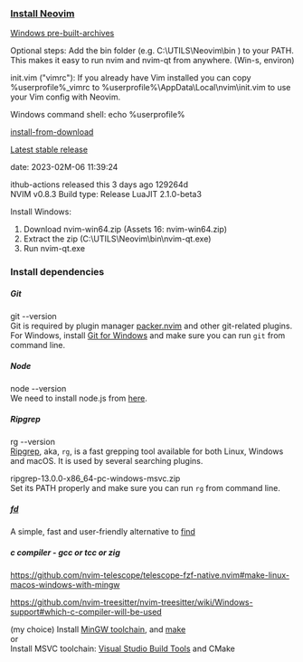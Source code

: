 ### [Install Neovim](https://github.com/neovim/neovim/wiki/Installing-Neovim)

[Windows pre-built-archives](https://github.com/neovim/neovim/wiki/Installing-Neovim#pre-built-archives)

Optional steps:
Add the bin folder (e.g. C:\UTILS\Neovim\bin ) to your PATH.
This makes it easy to run nvim and nvim-qt from anywhere.
(Win-s, environ)

init.vim ("vimrc"): If you already have Vim installed you can copy
%userprofile%\_vimrc
to
%userprofile%\AppData\Local\nvim\init.vim
to use your Vim config with Neovim.

Windows command shell:
echo %userprofile%


[install-from-download](https://github.com/neovim/neovim/wiki/Installing-Neovim#install-from-download)  

[Latest stable release](https://github.com/neovim/neovim/releases/tag/stable)  

date: 2023-02M-06 11:39:24

ithub-actions released this 3 days ago 129264d  
NVIM v0.8.3
Build type: Release
LuaJIT 2.1.0-beta3

Install Windows:  
1. Download nvim-win64.zip (Assets 16: nvim-win64.zip)  
2. Extract the zip (C:\UTILS\Neovim\bin\nvim-qt.exe)
3. Run nvim-qt.exe



### Install dependencies

##### Git

git --version  
Git is required by plugin manager [packer.nvim](https://github.com/wbthomason/packer.nvim) and other git-related plugins.  
For Windows, install [Git for Windows](https://git-scm.com/download/win) and make sure you can run `git` from command line.


##### Node

node --version  
We need to install node.js from [here](https://nodejs.org/en/download/).


##### Ripgrep

rg --version  
[Ripgrep](https://github.com/BurntSushi/ripgrep/releases), aka, `rg`, is a fast grepping tool available for both Linux, Windows and macOS.
It is used by several searching plugins.  

ripgrep-13.0.0-x86_64-pc-windows-msvc.zip  
Set its PATH properly and make sure you can run `rg` from command line.


##### [fd](https://github.com/sharkdp/fd)

A simple, fast and user-friendly alternative to [find](https://www.gnu.org/software/findutils/)


##### c compiler - gcc or tcc or zig

https://github.com/nvim-telescope/telescope-fzf-native.nvim#make-linux-macos-windows-with-mingw  

https://github.com/nvim-treesitter/nvim-treesitter/wiki/Windows-support#which-c-compiler-will-be-used  

(my choice) Install [MinGW toolchain](https://www.mingw-w64.org/), and [make](https://www.gnu.org/software/make/)  
or  
Install MSVC toolchain: [Visual Studio Build Tools](https://visualstudio.microsoft.com/downloads/#build-tools-for-visual-studio-2019) and CMake



